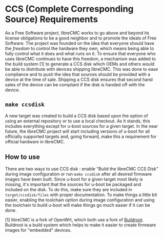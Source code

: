 # CCS (Complete Corresponding Source) Requirements

As a Free Software project, libreCMC works to go above and beyond its license
obligations to be a good neighbor and to promote the ideals of Free
Software. The project was founded on the idea that everyone should have the
*freedom* to control the hardware they own, which means being able to fully
control what it does and what runs on it. To ensure that everyone who uses
libreCMC continues to have this freedom, a mechanism was added to the build
system [1] to generate a CCS disk which OEMs and others would be able to
distribute with devices shipping libreCMC. This was done to ease compliance and
to push the idea that sources should be provided with a device at the time of
sale. Shipping a CCS disk ensures that second hand sales of the device can be
compliant if the disk is handed off with the device.


## `make ccsdisk`

A new target was created to build a CCS disk based upon the option of using an
external repository or to use a local checkout. As it stands, this includes
everything except for u-boot sources for a given target. In the near future, the
libreCMC project will start including versions of u-boot for all officially
supported targets and, going forward, make this a requirement for official
hardware in libreCMC.


## How to use

There are two ways to use CCS disk : enable "Build the libreCMC CCS Disk" during
image configuration or run `make ccsdisk` after all desired firmware images have
been built. Since u-boot for a given target most likely is missing, it's
important that the sources for u-boot be packaged and included on the disk. To
do this, make sure they are included in `target/ccsdisk/files` with proper
documentation. To make things a little bit easier, enabling the toolchain option
during image configuration and using the toolchain to build u-boot will make
things go much easier if it can be done.



[1] libreCMC is a fork of OpenWrt, which both use a fork of
[Buildroot](https://buildroot.org). Buildroot is a build system which helps to
make it easier to create firmware images for "embedded" devices.

